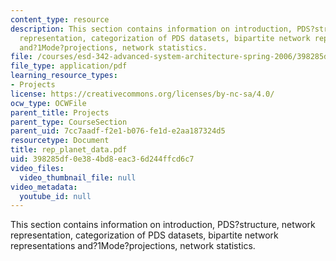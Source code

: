 ```yaml
---
content_type: resource
description: This section contains information on introduction, PDS?structure, network
  representation, categorization of PDS datasets, bipartite network representations
  and?1Mode?projections, network statistics.
file: /courses/esd-342-advanced-system-architecture-spring-2006/398285df0e384bd8eac36d244ffcd6c7_rep_planet_data.pdf
file_type: application/pdf
learning_resource_types:
- Projects
license: https://creativecommons.org/licenses/by-nc-sa/4.0/
ocw_type: OCWFile
parent_title: Projects
parent_type: CourseSection
parent_uid: 7cc7aadf-f2e1-b076-fe1d-e2aa187324d5
resourcetype: Document
title: rep_planet_data.pdf
uid: 398285df-0e38-4bd8-eac3-6d244ffcd6c7
video_files:
  video_thumbnail_file: null
video_metadata:
  youtube_id: null
---
```

This section contains information on introduction, PDS?structure, network representation, categorization of PDS datasets, bipartite network representations and?1Mode?projections, network statistics.